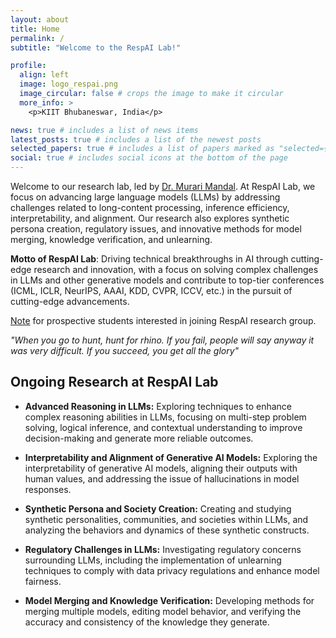 ```yaml
---
layout: about
title: Home
permalink: /
subtitle: "Welcome to the RespAI Lab!"

profile:
  align: left
  image: logo_respai.png
  image_circular: false # crops the image to make it circular
  more_info: >
    <p>KIIT Bhubaneswar, India</p>

news: true # includes a list of news items
latest_posts: true # includes a list of the newest posts
selected_papers: true # includes a list of papers marked as "selected={true}"
social: true # includes social icons at the bottom of the page
---
```


Welcome to our research lab, led by [Dr. Murari Mandal](https://murarimandal.github.io/). At RespAI Lab, we focus on advancing large language models (LLMs) by addressing challenges related to long-content processing, inference efficiency, interpretability, and alignment. Our research also explores synthetic persona creation, regulatory issues, and innovative methods for model merging, knowledge verification, and unlearning.

<b>Motto of RespAI Lab</b>: Driving technical breakthroughs in AI through cutting-edge research and innovation, with a focus on solving complex challenges in LLMs and other generative models and contribute to top-tier conferences (ICML, ICLR, NeurIPS, AAAI, KDD, CVPR, ICCV, etc.) in the pursuit of cutting-edge advancements. 

<a href="https://drive.google.com/file/d/1PUTaXFezfWkEpf0mall2CN6iDQuY_zqT/view?usp=drive_link" target="_blank">Note</a> for prospective students interested in joining RespAI research group. 

<p><em>"When you go to hunt, hunt for rhino. If you fail, people will say anyway it was very difficult. If you succeed, you get all the glory"</em></p>

## <b>Ongoing Research at RespAI Lab</b>
- <b>Advanced Reasoning in LLMs:</b> Exploring techniques to enhance complex reasoning abilities in LLMs, focusing on multi-step problem solving, logical inference, and contextual understanding to improve decision-making and generate more reliable outcomes.

- <b>Interpretability and Alignment of Generative AI Models:</b> Exploring the interpretability of generative AI models, aligning their outputs with human values, and addressing the issue of hallucinations in model responses.

- <b>Synthetic Persona and Society Creation:</b> Creating and studying synthetic personalities, communities, and societies within LLMs, and analyzing the behaviors and dynamics of these synthetic constructs.

- <b>Regulatory Challenges in LLMs:</b> Investigating regulatory concerns surrounding LLMs, including the implementation of unlearning techniques to comply with data privacy regulations and enhance model fairness.

- <b>Model Merging and Knowledge Verification:</b> Developing methods for merging multiple models, editing model behavior, and verifying the accuracy and consistency of the knowledge they generate.
